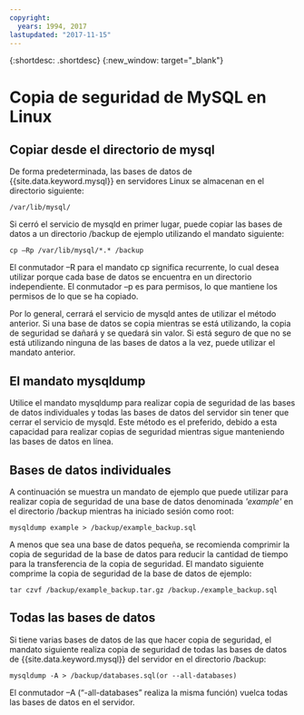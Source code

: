 ```yaml
---
copyright:
  years: 1994, 2017
lastupdated: "2017-11-15"
---
```


{:shortdesc: .shortdesc}
{:new_window: target="_blank"}


# Copia de seguridad de MySQL en Linux

## Copiar desde el directorio de mysql

De forma predeterminada, las bases de datos de {{site.data.keyword.mysql}} en servidores Linux se almacenan en el directorio siguiente:

`/var/lib/mysql/`

Si cerró el servicio de mysqld en primer lugar, puede copiar las bases de datos a un directorio /backup de ejemplo utilizando el mandato siguiente:

`cp –Rp /var/lib/mysql/*.* /backup`

El conmutador –R para el mandato cp significa recurrente, lo cual desea utilizar porque cada base de datos se encuentra en un directorio independiente. El conmutador –p es para permisos, lo que mantiene los permisos de lo que se ha copiado.

Por lo general, cerrará el servicio de mysqld antes de utilizar el método anterior. Si una base de datos se copia mientras se está utilizando, la copia de seguridad se dañará y se quedará sin valor. Si está seguro de que no se está utilizando ninguna de las bases de datos a la vez, puede utilizar el mandato anterior.

## El mandato mysqldump

Utilice el mandato mysqldump para realizar copia de seguridad de las bases de datos individuales y todas las bases de datos del servidor sin tener que cerrar el servicio de mysqld. Este método es el preferido, debido a esta capacidad para realizar copias de seguridad mientras sigue manteniendo las bases de datos en línea.

## Bases de datos individuales

A continuación se muestra un mandato de ejemplo que puede utilizar para realizar copia de seguridad de una base de datos denominada _'example'_ en el directorio /backup mientras ha iniciado sesión como root:

`mysqldump example > /backup/example_backup.sql`

A menos que sea una base de datos pequeña, se recomienda comprimir la copia de seguridad de la base de datos para reducir la cantidad de tiempo para la transferencia de la copia de seguridad. El mandato siguiente comprime la copia de seguridad de la base de datos de ejemplo:

`tar czvf /backup/example_backup.tar.gz /backup./example_backup.sql`

## Todas las bases de datos

Si tiene varias bases de datos de las que hacer copia de seguridad, el mandato siguiente realiza copia de seguridad de todas las bases de datos de {{site.data.keyword.mysql}} del servidor en el directorio /backup:

`mysqldump -A > /backup/databases.sql(or --all-databases)`

El conmutador –A (“-all-databases” realiza la misma función) vuelca todas las bases de datos en el servidor.
